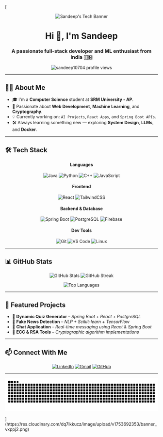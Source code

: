 [<p align="center">
  <img src="https://res.cloudinary.com/dq7lkkucz/image/upload/v1753692353/banner_vxppj2.png" alt="Sandeep's Tech Banner">
</p>

<h1 align="center">Hi 👋, I'm Sandeep</h1>
<h3 align="center">A passionate full-stack developer and ML enthusiast from India 🇮🇳</h3>

<p align="center">
  <img src="https://komarev.com/ghpvc/?username=sandeep10704&label=Profile%20views&color=0e75b6&style=flat" alt="sandeep10704 profile views" />
</p>

---

## 🧑‍💻 About Me

- 🎓 I'm a **Computer Science** student at **SRM University - AP**.
- 🌟 Passionate about **Web Development**, **Machine Learning**, and **Cryptography**.
- 💡 Currently working on: `AI Projects`, `React Apps`, and `Spring Boot APIs`.
- 🛠️ Always learning something new — exploring **System Design**, **LLMs**, and **Docker**.

---

## 🛠️ Tech Stack

<h4 align="center">Languages</h4>
<p align="center">
  <img src="https://img.shields.io/badge/Java-ED8B00?style=for-the-badge&logo=openjdk&logoColor=white" alt="Java"/>
  <img src="https://img.shields.io/badge/Python-3670A0?style=for-the-badge&logo=python&logoColor=white" alt="Python"/>
  <img src="https://img.shields.io/badge/C++-00599C?style=for-the-badge&logo=cplusplus&logoColor=white" alt="C++"/>
  <img src="https://img.shields.io/badge/JavaScript-F7DF1E?style=for-the-badge&logo=javascript&logoColor=black" alt="JavaScript"/>
</p>

<h4 align="center">Frontend</h4>
<p align="center">
  <img src="https://img.shields.io/badge/React-20232A?style=for-the-badge&logo=react&logoColor=61DAFB" alt="React"/>
  <img src="https://img.shields.io/badge/Tailwind_CSS-38B2AC?style=for-the-badge&logo=tailwind-css&logoColor=white" alt="TailwindCSS"/>
</p>

<h4 align="center">Backend & Database</h4>
<p align="center">
  <img src="https://img.shields.io/badge/SpringBoot-6DB33F?style=for-the-badge&logo=springboot&logoColor=white" alt="Spring Boot"/>
  <img src="https://img.shields.io/badge/PostgreSQL-316192?style=for-the-badge&logo=postgresql&logoColor=white" alt="PostgreSQL"/>
  <img src="https://img.shields.io/badge/Firebase-FFCA28?style=for-the-badge&logo=firebase&logoColor=black" alt="Firebase"/>
</p>

<h4 align="center">Dev Tools</h4>
<p align="center">
  <img src="https://img.shields.io/badge/Git-F05032?style=for-the-badge&logo=git&logoColor=white" alt="Git"/>
  <img src="https://img.shields.io/badge/VSCode-007ACC?style=for-the-badge&logo=visual-studio-code&logoColor=white" alt="VS Code"/>
  <img src="https://img.shields.io/badge/Linux-FCC624?style=for-the-badge&logo=linux&logoColor=black" alt="Linux"/>
</p>

---

## 📊 GitHub Stats

<p align="center">
  <img src="https://github-readme-stats.vercel.app/api?username=sandeep10704&show_icons=true&theme=tokyonight&hide_border=true&count_private=true" width="49%" alt="GitHub Stats"/>
  <img src="https://github-readme-streak-stats.herokuapp.com/?user=sandeep10704&theme=tokyonight&hide_border=true" width="49%" alt="GitHub Streak"/>
</p>
<p align="center">
  <img src="https://github-readme-stats.vercel.app/api/top-langs/?username=sandeep10704&layout=compact&theme=tokyonight&hide_border=true" width="49%" alt="Top Languages"/>
</p>

---

## 📌 Featured Projects
- 🔢 **Dynamic Quiz Generator** – *Spring Boot + React + PostgreSQL*
- 🧠 **Fake News Detection** – *NLP + Scikit-learn + TensorFlow*
- 💬 **Chat Application** – *Real-time messaging using React & Spring Boot*
- 🔐 **ECC & RSA Tools** – *Cryptographic algorithm implementations*

---

## 📫 Connect With Me

<p align="center">
  <a href="https://linkedin.com/in/sandeep10407" target="_blank"><img src="https://img.shields.io/badge/-LinkedIn-0077B5?style=for-the-badge&logo=linkedin&logoColor=white" alt="LinkedIn"/></a>
  <a href="mailto:saivenkatasandeep5@gmail.com"><img src="https://img.shields.io/badge/-Gmail-D14836?style=for-the-badge&logo=gmail&logoColor=white" alt="Gmail"/></a>
  <a href="https://github.com/sandeep10704"><img src="https://img.shields.io/badge/-GitHub-181717?style=for-the-badge&logo=github&logoColor=white" alt="GitHub"/></a>
</p>

---

<p align="center">
  <img src="https://github.com/sandeep10704/sandeep10704/blob/output/github-contribution-grid-snake.svg" alt="snake animation" />
</p>
](https://res.cloudinary.com/dq7lkkucz/image/upload/v1753692353/banner_vxppj2.png)
